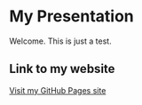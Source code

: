 # My Presentation

Welcome. This is just a test.

## Link to my website

[Visit my GitHub Pages site](https://jofecc.github.io/AdvFirebasePrj/)

